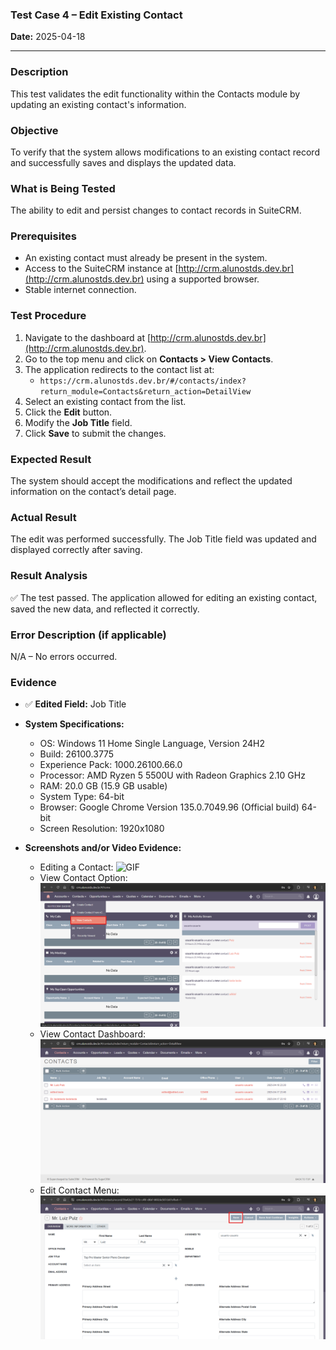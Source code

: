 ### **Test Case 4 – Edit Existing Contact**

**Date:** 2025-04-18

---

### Description

This test validates the edit functionality within the Contacts module by updating an existing contact's information.

### Objective

To verify that the system allows modifications to an existing contact record and successfully saves and displays the updated data.

### What is Being Tested

The ability to edit and persist changes to contact records in SuiteCRM.

### Prerequisites

- An existing contact must already be present in the system.
- Access to the SuiteCRM instance at [http://crm.alunostds.dev.br](http://crm.alunostds.dev.br) using a supported browser.
- Stable internet connection.

### Test Procedure

1. Navigate to the dashboard at [http://crm.alunostds.dev.br](http://crm.alunostds.dev.br).
2. Go to the top menu and click on **Contacts > View Contacts**.
3. The application redirects to the contact list at:
   - `https://crm.alunostds.dev.br/#/contacts/index?return_module=Contacts&return_action=DetailView`
4. Select an existing contact from the list.
5. Click the **Edit** button.
6. Modify the **Job Title** field.
7. Click **Save** to submit the changes.

### Expected Result

The system should accept the modifications and reflect the updated information on the contact’s detail page.

### Actual Result

The edit was performed successfully. The Job Title field was updated and displayed correctly after saving.

### Result Analysis

✅ The test passed. The application allowed for editing an existing contact, saved the new data, and reflected it correctly.

### Error Description (if applicable)

N/A – No errors occurred.

### Evidence

- ✅ **Edited Field:** Job Title
- **System Specifications:**
  - OS: Windows 11 Home Single Language, Version 24H2
  - Build: 26100.3775
  - Experience Pack: 1000.26100.66.0
  - Processor: AMD Ryzen 5 5500U with Radeon Graphics 2.10 GHz
  - RAM: 20.0 GB (15.9 GB usable)
  - System Type: 64-bit
  - Browser: Google Chrome Version 135.0.7049.96 (Official build) 64-bit
  - Screen Resolution: 1920x1080

- **Screenshots and/or Video Evidence:**
  - Editing a Contact:
  ![GIF](https://github.com/user-attachments/assets/ca6bbff1-257f-4c5d-9875-f57b6627a9f9)
  - View Contact Option:
  ![View Contact Option](../evidence/test04-viewcontactsoption.png)
  - View Contact Dashboard:
  ![View Contact Dashboard](../evidence/test04-viewcontactsdashboard.png)
  - Edit Contact Menu:
  ![Edit Contact Menu](../evidence/test04-editcontactmenu.png)